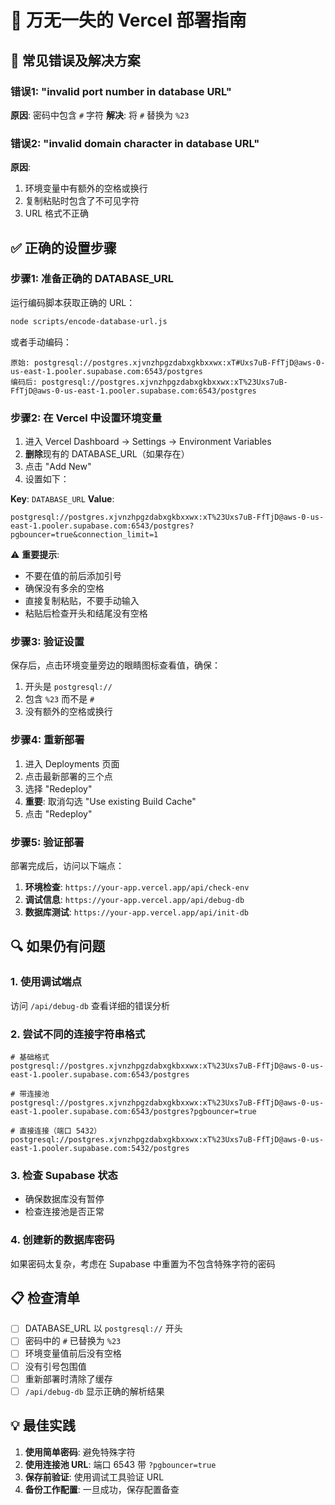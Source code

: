 # 🚀 万无一失的 Vercel 部署指南

## 🔴 常见错误及解决方案

### 错误1: "invalid port number in database URL"
**原因**: 密码中包含 `#` 字符
**解决**: 将 `#` 替换为 `%23`

### 错误2: "invalid domain character in database URL"
**原因**: 
1. 环境变量中有额外的空格或换行
2. 复制粘贴时包含了不可见字符
3. URL 格式不正确

## ✅ 正确的设置步骤

### 步骤1: 准备正确的 DATABASE_URL

运行编码脚本获取正确的 URL：
```bash
node scripts/encode-database-url.js
```

或者手动编码：
```
原始: postgresql://postgres.xjvnzhpgzdabxgkbxxwx:xT#Uxs7uB-FfTjD@aws-0-us-east-1.pooler.supabase.com:6543/postgres
编码后: postgresql://postgres.xjvnzhpgzdabxgkbxxwx:xT%23Uxs7uB-FfTjD@aws-0-us-east-1.pooler.supabase.com:6543/postgres
```

### 步骤2: 在 Vercel 中设置环境变量

1. 进入 Vercel Dashboard → Settings → Environment Variables
2. **删除**现有的 DATABASE_URL（如果存在）
3. 点击 "Add New"
4. 设置如下：

**Key**: `DATABASE_URL`
**Value**: 
```
postgresql://postgres.xjvnzhpgzdabxgkbxxwx:xT%23Uxs7uB-FfTjD@aws-0-us-east-1.pooler.supabase.com:6543/postgres?pgbouncer=true&connection_limit=1
```

⚠️ **重要提示**:
- 不要在值的前后添加引号
- 确保没有多余的空格
- 直接复制粘贴，不要手动输入
- 粘贴后检查开头和结尾没有空格

### 步骤3: 验证设置

保存后，点击环境变量旁边的眼睛图标查看值，确保：
1. 开头是 `postgresql://`
2. 包含 `%23` 而不是 `#`
3. 没有额外的空格或换行

### 步骤4: 重新部署

1. 进入 Deployments 页面
2. 点击最新部署的三个点
3. 选择 "Redeploy"
4. **重要**: 取消勾选 "Use existing Build Cache"
5. 点击 "Redeploy"

### 步骤5: 验证部署

部署完成后，访问以下端点：

1. **环境检查**: `https://your-app.vercel.app/api/check-env`
2. **调试信息**: `https://your-app.vercel.app/api/debug-db`
3. **数据库测试**: `https://your-app.vercel.app/api/init-db`

## 🔍 如果仍有问题

### 1. 使用调试端点
访问 `/api/debug-db` 查看详细的错误分析

### 2. 尝试不同的连接字符串格式
```
# 基础格式
postgresql://postgres.xjvnzhpgzdabxgkbxxwx:xT%23Uxs7uB-FfTjD@aws-0-us-east-1.pooler.supabase.com:6543/postgres

# 带连接池
postgresql://postgres.xjvnzhpgzdabxgkbxxwx:xT%23Uxs7uB-FfTjD@aws-0-us-east-1.pooler.supabase.com:6543/postgres?pgbouncer=true

# 直接连接（端口 5432）
postgresql://postgres.xjvnzhpgzdabxgkbxxwx:xT%23Uxs7uB-FfTjD@aws-0-us-east-1.pooler.supabase.com:5432/postgres
```

### 3. 检查 Supabase 状态
- 确保数据库没有暂停
- 检查连接池是否正常

### 4. 创建新的数据库密码
如果密码太复杂，考虑在 Supabase 中重置为不包含特殊字符的密码

## 📋 检查清单

- [ ] DATABASE_URL 以 `postgresql://` 开头
- [ ] 密码中的 `#` 已替换为 `%23`
- [ ] 环境变量值前后没有空格
- [ ] 没有引号包围值
- [ ] 重新部署时清除了缓存
- [ ] `/api/debug-db` 显示正确的解析结果

## 💡 最佳实践

1. **使用简单密码**: 避免特殊字符
2. **使用连接池 URL**: 端口 6543 带 `?pgbouncer=true`
3. **保存前验证**: 使用调试工具验证 URL
4. **备份工作配置**: 一旦成功，保存配置备查